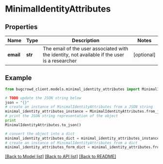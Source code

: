 # MinimalIdentityAttributes


## Properties

Name | Type | Description | Notes
------------ | ------------- | ------------- | -------------
**email** | **str** | The email of the user associated with the identity, not available if the user is a researcher | [optional] 

## Example

```python
from bugcrowd_client.models.minimal_identity_attributes import MinimalIdentityAttributes

# TODO update the JSON string below
json = "{}"
# create an instance of MinimalIdentityAttributes from a JSON string
minimal_identity_attributes_instance = MinimalIdentityAttributes.from_json(json)
# print the JSON string representation of the object
print
MinimalIdentityAttributes.to_json()

# convert the object into a dict
minimal_identity_attributes_dict = minimal_identity_attributes_instance.to_dict()
# create an instance of MinimalIdentityAttributes from a dict
minimal_identity_attributes_form_dict = minimal_identity_attributes.from_dict(minimal_identity_attributes_dict)
```
[[Back to Model list]](../README.md#documentation-for-models) [[Back to API list]](../README.md#documentation-for-api-endpoints) [[Back to README]](../README.md)


